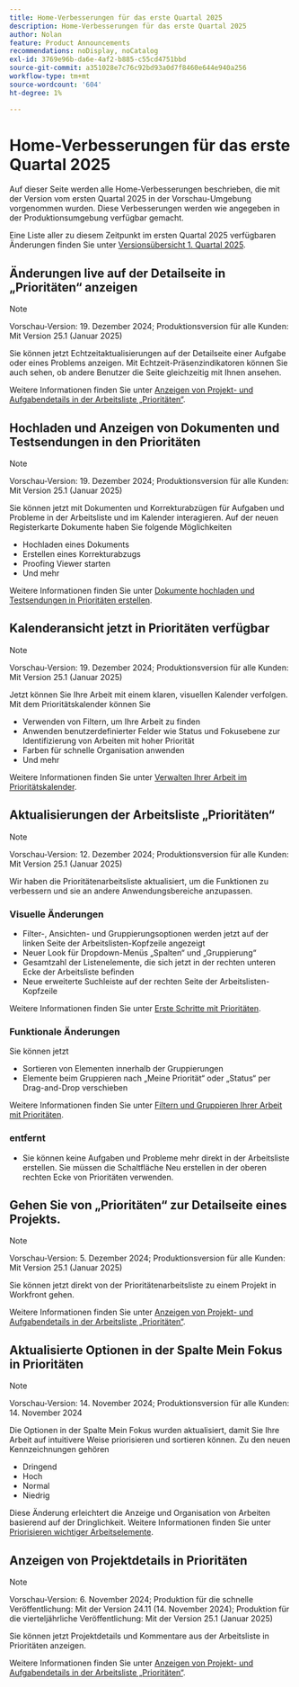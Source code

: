 ```yaml
---
title: Home-Verbesserungen für das erste Quartal 2025
description: Home-Verbesserungen für das erste Quartal 2025
author: Nolan
feature: Product Announcements
recommendations: noDisplay, noCatalog
exl-id: 3769e96b-da6e-4af2-b885-c55cd4751bbd
source-git-commit: a351028e7c76c92bd93a0d7f8460e644e940a256
workflow-type: tm+mt
source-wordcount: '604'
ht-degree: 1%

---
```


# Home-Verbesserungen für das erste Quartal 2025

Auf dieser Seite werden alle Home-Verbesserungen beschrieben, die mit der Version vom ersten Quartal 2025 in der Vorschau-Umgebung vorgenommen wurden. Diese Verbesserungen werden wie angegeben in der Produktionsumgebung verfügbar gemacht.

Eine Liste aller zu diesem Zeitpunkt im ersten Quartal 2025 verfügbaren Änderungen finden Sie unter [Versionsübersicht 1. Quartal 2025](/help/quicksilver/product-announcements/product-releases/25-q1-release-activity/25-q1-release-overview.md).

<!--## Catch up on work in Priorities

>[!NOTE]
>
>Preview release: December 20, 2024; Production release for all customers: With the 25.1 release (January 2025)
>
>_This feature is only available for customers on the Unified Adobe Experience using the AI Assistant._

You can use Catch me up to help reduce the amount of time looking for information on active projects. 

Powered by Workfront's AI Assistant, Catch me up summarizes updates, uploaded documents, and other notable changes about your projects within the following time frames: 24 hours, 3 days, or 7 days.

For more information, see [Catch up on work in Priorities](/help/quicksilver/workfront-basics/priorities/catch-me-up.md).-->

## Änderungen live auf der Detailseite in „Prioritäten“ anzeigen

>[!NOTE]
>
>Vorschau-Version: 19. Dezember 2024; Produktionsversion für alle Kunden: Mit Version 25.1 (Januar 2025)

Sie können jetzt Echtzeitaktualisierungen auf der Detailseite einer Aufgabe oder eines Problems anzeigen. Mit Echtzeit-Präsenzindikatoren können Sie auch sehen, ob andere Benutzer die Seite gleichzeitig mit Ihnen ansehen.

Weitere Informationen finden Sie unter [Anzeigen von Projekt- und Aufgabendetails in der Arbeitsliste „Prioritäten“](/help/quicksilver/workfront-basics/priorities/view-task-project-details.md).

## Hochladen und Anzeigen von Dokumenten und Testsendungen in den Prioritäten

>[!NOTE]
>
>Vorschau-Version: 19. Dezember 2024; Produktionsversion für alle Kunden: Mit Version 25.1 (Januar 2025)

Sie können jetzt mit Dokumenten und Korrekturabzügen für Aufgaben und Probleme in der Arbeitsliste und im Kalender interagieren. Auf der neuen Registerkarte Dokumente haben Sie folgende Möglichkeiten

* Hochladen eines Dokuments
* Erstellen eines Korrekturabzugs
* Proofing Viewer starten
* Und mehr

Weitere Informationen finden Sie unter [Dokumente hochladen und Testsendungen in Prioritäten erstellen](/help/quicksilver/workfront-basics/priorities/documents-and-proofs-priorities.md).

## Kalenderansicht jetzt in Prioritäten verfügbar

>[!NOTE]
>
>Vorschau-Version: 19. Dezember 2024; Produktionsversion für alle Kunden: Mit Version 25.1 (Januar 2025)

Jetzt können Sie Ihre Arbeit mit einem klaren, visuellen Kalender verfolgen. Mit dem Prioritätskalender können Sie

* Verwenden von Filtern, um Ihre Arbeit zu finden
* Anwenden benutzerdefinierter Felder wie Status und Fokusebene zur Identifizierung von Arbeiten mit hoher Priorität
* Farben für schnelle Organisation anwenden
* Und mehr

Weitere Informationen finden Sie unter [Verwalten Ihrer Arbeit im Prioritätskalender](/help/quicksilver/workfront-basics/priorities/calendar-priorities.md).

## Aktualisierungen der Arbeitsliste „Prioritäten“

>[!NOTE]
>
>Vorschau-Version: 12. Dezember 2024; Produktionsversion für alle Kunden: Mit Version 25.1 (Januar 2025)

Wir haben die Prioritätenarbeitsliste aktualisiert, um die Funktionen zu verbessern und sie an andere Anwendungsbereiche anzupassen.

### Visuelle Änderungen

* Filter-, Ansichten- und Gruppierungsoptionen werden jetzt auf der linken Seite der Arbeitslisten-Kopfzeile angezeigt
* Neuer Look für Dropdown-Menüs „Spalten“ und „Gruppierung“
* Gesamtzahl der Listenelemente, die sich jetzt in der rechten unteren Ecke der Arbeitsliste befinden
* Neue erweiterte Suchleiste auf der rechten Seite der Arbeitslisten-Kopfzeile

Weitere Informationen finden Sie unter [Erste Schritte mit Prioritäten](/help/quicksilver/workfront-basics/priorities/get-started-with-priorities.md).

### Funktionale Änderungen

Sie können jetzt

* Sortieren von Elementen innerhalb der Gruppierungen
* Elemente beim Gruppieren nach „Meine Priorität“ oder „Status“ per Drag-and-Drop verschieben

Weitere Informationen finden Sie unter [Filtern und Gruppieren Ihrer Arbeit mit Prioritäten](/help/quicksilver/workfront-basics/priorities/filter-group-work-priorities.md).

### entfernt

* Sie können keine Aufgaben und Probleme mehr direkt in der Arbeitsliste erstellen. Sie müssen die Schaltfläche Neu erstellen in der oberen rechten Ecke von Prioritäten verwenden.

## Gehen Sie von „Prioritäten“ zur Detailseite eines Projekts.

>[!NOTE]
>
>Vorschau-Version: 5. Dezember 2024; Produktionsversion für alle Kunden: Mit Version 25.1 (Januar 2025)

Sie können jetzt direkt von der Prioritätenarbeitsliste zu einem Projekt in Workfront gehen.

Weitere Informationen finden Sie unter [Anzeigen von Projekt- und Aufgabendetails in der Arbeitsliste „Prioritäten“](/help/quicksilver/workfront-basics/priorities/view-task-project-details.md).

## Aktualisierte Optionen in der Spalte Mein Fokus in Prioritäten

>[!NOTE]
>
>Vorschau-Version: 14. November 2024; Produktionsversion für alle Kunden: 14. November 2024

Die Optionen in der Spalte Mein Fokus wurden aktualisiert, damit Sie Ihre Arbeit auf intuitivere Weise priorisieren und sortieren können. Zu den neuen Kennzeichnungen gehören

* Dringend
* Hoch
* Normal
* Niedrig

Diese Änderung erleichtert die Anzeige und Organisation von Arbeiten basierend auf der Dringlichkeit. Weitere Informationen finden Sie unter [Priorisieren wichtiger Arbeitselemente](/help/quicksilver/workfront-basics/priorities/prioritize-work-items.md).

## Anzeigen von Projektdetails in Prioritäten

>[!NOTE]
>
>Vorschau-Version: 6. November 2024; Produktion für die schnelle Veröffentlichung: Mit der Version 24.11 (14. November 2024); Produktion für die vierteljährliche Veröffentlichung: Mit der Version 25.1 (Januar 2025)

Sie können jetzt Projektdetails und Kommentare aus der Arbeitsliste in Prioritäten anzeigen.

Weitere Informationen finden Sie unter [Anzeigen von Projekt- und Aufgabendetails in der Arbeitsliste „Prioritäten“](/help/quicksilver/workfront-basics/priorities/view-task-project-details.md).
